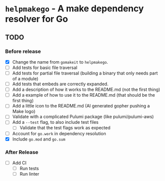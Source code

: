 # `helpmakego` - A make dependency resolver for Go

## TODO

### Before release

- [X] Change the name from `gomakeit` to `helpmakego`.
- [ ] Add tests for basic file traversal
- [ ] Add tests for partial file traversal (building a binary that only needs part of a module)
- [ ] Add tests that embeds are correctly expanded.
- [ ] Add a description of how it works to the README.md (not the first thing)
- [ ] Add a example of how to use it to the README.md (that should be the first thing)
- [ ] Add a little icon to the README.md (AI generated gopher pushing a Make logo)
- [ ] Validate with a complicated Pulumi package (like pulumi/pulumi-aws)
- [ ] Add a `--test` flag, to also include test files
  - [ ] Validate that the test flags work as expected
- [ ] Account for `go.work` in dependency resolution
- [x] Include `go.mod` and `go.sum`

### After Release

- [ ] Add CI
  - [ ] Run tests
  - [ ] Run linter
